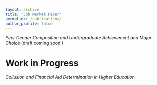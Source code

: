 ```yaml
---
layout: archive
title: "Job Market Paper"
permalink: /publications/
author_profile: false
---
```


*Peer Gender Composition and Undergraduate Achievement and Major Choice* (draft coming soon!)

# Work in Progress

*Collusion and Financial Aid Determination in Higher Education*
